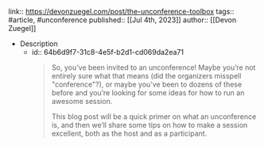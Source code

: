 link:: https://devonzuegel.com/post/the-unconference-toolbox
tags:: #article, #unconference
published:: [[Jul 4th, 2023]]
author:: [[Devon Zuegel]]

- Description
	- id:: 64b6d9f7-31c8-4e5f-b2d1-cd069da2ea71
	  > So, you’ve been invited to an unconference! Maybe you’re not entirely sure what that means (did the organizers misspell "conference"?), or maybe you’ve been to dozens of these before and you’re looking for some ideas for how to run an awesome session.
	  > 
	  > This blog post will be a quick primer on what an unconference is, and then we’ll share some tips on how to make a session excellent, both as the host and as a participant.